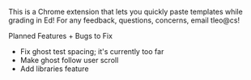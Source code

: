 This is a Chrome extension that lets you quickly paste templates while grading in Ed! For any feedback, questions, concerns, email tleo@cs!

Planned Features + Bugs to Fix
- Fix ghost test spacing; it's currently too far
- Make ghost follow user scroll
- Add libraries feature